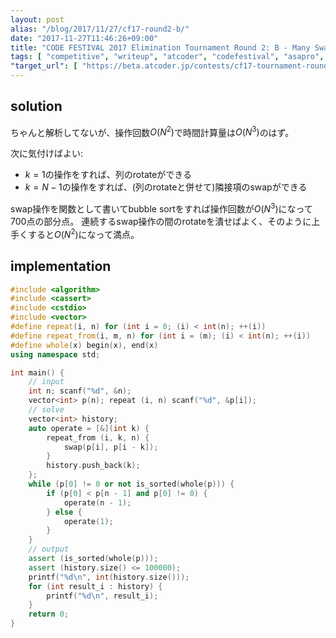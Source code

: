 ```yaml
---
layout: post
alias: "/blog/2017/11/27/cf17-round2-b/"
date: "2017-11-27T11:46:26+09:00"
title: "CODE FESTIVAL 2017 Elimination Tournament Round 2: B - Many Swaps Sorting"
tags: [ "competitive", "writeup", "atcoder", "codefestival", "asapro", "sort", "swap" ]
"target_url": [ "https://beta.atcoder.jp/contests/cf17-tournament-round2-open/tasks/asaporo2_b" ]
---
```


## solution

ちゃんと解析してないが、操作回数$O(N^2)$で時間計算量は$O(N^3)$のはず。

次に気付けばよい:

-   $k = 1$の操作をすれば、列のrotateができる
-   $k = N-1$の操作をすれば、(列のrotateと併せて)隣接項のswapができる

swap操作を関数として書いてbubble sortをすれば操作回数が$O(N^3)$になって$700$点の部分点。
連続するswap操作の間のrotateを潰せばよく、そのように上手くすると$O(N^2)$になって満点。

## implementation

``` c++
#include <algorithm>
#include <cassert>
#include <cstdio>
#include <vector>
#define repeat(i, n) for (int i = 0; (i) < int(n); ++(i))
#define repeat_from(i, m, n) for (int i = (m); (i) < int(n); ++(i))
#define whole(x) begin(x), end(x)
using namespace std;

int main() {
    // input
    int n; scanf("%d", &n);
    vector<int> p(n); repeat (i, n) scanf("%d", &p[i]);
    // solve
    vector<int> history;
    auto operate = [&](int k) {
        repeat_from (i, k, n) {
            swap(p[i], p[i - k]);
        }
        history.push_back(k);
    };
    while (p[0] != 0 or not is_sorted(whole(p))) {
        if (p[0] < p[n - 1] and p[0] != 0) {
            operate(n - 1);
        } else {
            operate(1);
        }
    }
    // output
    assert (is_sorted(whole(p)));
    assert (history.size() <= 100000);
    printf("%d\n", int(history.size()));
    for (int result_i : history) {
        printf("%d\n", result_i);
    }
    return 0;
}
```
